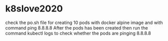# k8slove2020
check the po.sh file for creating 10 pods with docker alpine image and with command ping 8.8.8.8
After the pods has been created then run the command
kubectl logs <Pod-name>
to check whether the pods are pinging 8.8.8.8 
